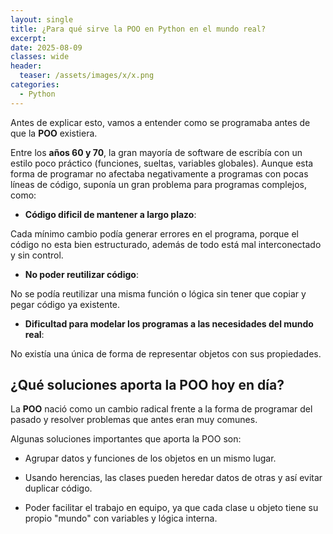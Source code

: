 ```yaml
---
layout: single
title: ¿Para qué sirve la POO en Python en el mundo real?
excerpt: 
date: 2025-08-09
classes: wide
header:
  teaser: /assets/images/x/x.png
categories:
  - Python
---
```


Antes de explicar esto, vamos a entender como se programaba antes de que la **POO** existiera. 

Entre los **años 60 y 70**, la gran mayoría de software de escribía con un estilo poco práctico (funciones, sueltas, variables globales). Aunque esta forma de programar no afectaba negativamente a programas con pocas líneas de código, suponía un gran problema para programas complejos, como: 

- **Código dificil de mantener a largo plazo**:

Cada mínimo cambio podía generar errores en el programa, porque el código no esta bien estructurado, además de todo está mal interconectado y sin control.

- **No poder reutilizar código**:

No se podía reutilizar una misma función o lógica sin tener que copiar y pegar código ya existente.

- **Dificultad para modelar los programas a las necesidades del mundo real**:

No existía una única de forma de representar objetos con sus propiedades.


## ¿Qué soluciones aporta la POO hoy en día?

La **POO** nació como un cambio radical frente a la forma de programar del pasado y resolver problemas que antes eran muy comunes. 

Algunas soluciones importantes que aporta la POO son:

- Agrupar datos y funciones de los objetos en un mismo lugar. 

- Usando herencias, las clases pueden heredar datos de otras y así evitar duplicar código. 

- Poder facilitar el trabajo en equipo, ya que cada clase u objeto tiene su propio "mundo" con variables y lógica interna.


